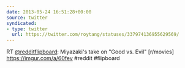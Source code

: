 ```yaml
---
date: 2013-05-24 16:51:28+00:00
source: twitter
syndicated:
- type: twitter
  url: https://twitter.com/roytang/statuses/337974136955629569/
---
```


RT [@redditflipboard](https://twitter.com/redditflipboard/): Miyazaki's take on "Good vs. Evil" [r/movies] https://imgur.com/a/60fev #reddit #flipboard